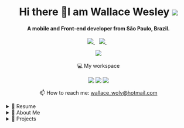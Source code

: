 

<h1 align='center'>
  Hi there 👋I am Wallace Wesley 
  <img src="https://i.pinimg.com/originals/ce/69/4f/ce694f560636dffcf42ecf40d4f2f962.gif" height="45px">
</h1>

<h4 align='center'>
  A mobile and Front-end developer from São Paulo, Brazil.
</h4>



<p align='center'>
  
  <!--<a href="https://wa.me/5518996643974?text=Olá!%20Alexandre">
    <img src="https://img.shields.io/badge/WHATSAPP-%2325D366.svg?&style=for-the-badge&logo=whatsapp&logoColor=white" />    
  </a>&nbsp;&nbsp;-->
  <a  href="https://www.linkedin.com/in/wallace-wesley-de-oliveira-91b1b612a/" target="_blank">
    <img src="https://img.shields.io/badge/linkedin-%230077B5.svg?&style=for-the-badge&logo=linkedin&logoColor=white" />
  </a>&nbsp;&nbsp;
  <a href="https://www.instagram.com/wallace_wesley/" target="_blank">
    <img src="https://img.shields.io/badge/instagram-%23E4405F.svg?&style=for-the-badge&logo=instagram&logoColor=white" />        
  </a>&nbsp;&nbsp;
  
</p>

<p align='center'>
  <a href="#"><img src="https://github-readme-stats.vercel.app/api?username=wallacewolv&show_icons=true&count_private=true&theme=dark" width="350"></a>
</p>

<p align='center'>
  💻 My workspace<br/><br/>
  <img src="https://img.shields.io/badge/windows-%230078D6.svg?&style=for-the-badge&logo=windows&logoColor=white" />
  <img src="https://img.shields.io/badge/intel-core%20i7%2006th-%230071C5.svg?&style=for-the-badge&logo=intel&logoColor=white" />
  <img src="https://img.shields.io/badge/RAM-8GB-%230071C5.svg?&style=for-the-badge&logoColor=white" />
<!--   <img src="https://img.shields.io/badge/nvidia-gtx%201650-%2376B900.svg?&style=for-the-badge&logo=nvidia&logoColor=white" /> -->
</p>



<p align='center'>
  📫 How to reach me: <a href='mailto:wallace_wolv@hotmail.com'>wallace_wolv@hotmail.com</a>
</p>

<details>
  <summary>📃 Resume</summary>


## Education

📖 **Analysis and systems development**\
📆 2020 - 2021\
📍 **UNIP Paulista** - São Paulo, Brazil

## Experience

🧑💻 **Freelance developer**\
📆 2019 - 2021\
📍 **My House** - São Paulo/SP, Brazil\
<br>
<img align="left" src="https://img.shields.io/badge/Flutter-02569B?style=for-the-badge&logo=flutter&logoColor=white" />
<img align="left" src="https://img.shields.io/badge/React-20232A?style=for-the-badge&logo=react&logoColor=61DAFB" />
<img align="left" src="https://img.shields.io/badge/Node.js-43853D?style=for-the-badge&logo=node.js&logoColor=white" />
<img align="left" src="https://img.shields.io/badge/React_Native-20232A?style=for-the-badge&logo=react&logoColor=61DAFB" />
<br>
<br>

🧑‍🏭 **CNC Programmer**\
📆 2019 - 2021\
📍 **3R Industry** - São Paulo/SP, Brazil

- Programming through software
- Spreadsheet assembly
- Design of parts
- Responsible for the operation of 2 machines

<br>

🧑‍🏭 **CNC Programmer**\
📆 2019 - 2019\
📍 **Delave Industry** - Diadema/SP, Brazil

- CNC lathe programmer, preparer and operator in the Fanuc and Mach controls (Galaxy 30 and Galaxy 15S)
- Organize machining sequences using auto CAD
- Control of measures and finishes

<br>

🧑‍🏭 **CNC Operator**\
📆 2014 - 2018\
📍 **Globo Industry** - Jambeiro/SP, Brazil

- CNC lathe programmer, preparer and operator
- Assistance in a process optimization system, reducing setup time and increasing production by 50%
- Control of measures and finishes
- Command Mazak, Fanuc, Siemens

<br>

🧑‍🏭 **CNC Turning Machine**\
📆 2011 - 2014\
📍 **MAGAP Industry** - São José dos Campos/SP, Brazil

- Operation of CNC, FANUC, Mach 9 and SIEMENS control machines
- Measurement and finishing control on small and medium sized parts
- Adjustment of parts of ferrous and non-ferrous materials
- Polishing and engraving of serial and non-serial parts
- CNC lathe programmer, preparer and operator
- Organize machining sequences using auto CAD

## Skills

<img align="left" src="https://img.shields.io/badge/Flutter-02569B?style=for-the-badge&logo=flutter&logoColor=white" />
<img align="left" src="https://img.shields.io/badge/React-20232A?style=for-the-badge&logo=react&logoColor=61DAFB" />
<img align="left" src="https://img.shields.io/badge/TypeScript-007ACC?style=for-the-badge&logo=typescript&logoColor=white" />
<img align="left" src="https://img.shields.io/badge/Node.js-43853D?style=for-the-badge&logo=node.js&logoColor=white" />
<img align="left" src="https://img.shields.io/badge/React_Native-20232A?style=for-the-badge&logo=react&logoColor=61DAFB" />
<img align="left" src="https://img.shields.io/badge/firebase-ffca28?style=for-the-badge&logo=firebase&logoColor=black" />



<!--**Programming**
<img align="right" src="https://img.shields.io/badge/Arch-1793D1?logo=arch-linux&logoColor=white" />
<img align="right" src="https://img.shields.io/badge/Fedora-294172?logo=fedora&logoColor=white" />
<img align="right" src="https://img.shields.io/badge/Debian-A81D33?logo=debian&logoColor=white" />
<img align="right" src="https://img.shields.io/badge/Ubuntu-E95420?logo=ubuntu&logoColor=white" />
<img align="right" src="https://img.shields.io/badge/Windows-0078D6?logo=windows&logoColor=white" />
-->

<br>


## SUMMARY OF MY SKILLS
- With a focus on developing projects on the **React Js**, **Node Js**, **Flutter** and **React Native** stack,
- I use these tools for **API's**, make **CRUD's**, deal with componentization and communication between Frontend and Back-end through Context API and Hooks,
- Using the **Next JS** framework, I apply SSG (render pages during build) or SSR (render on each request),
- For mobile development I use **Flutter** and **React Native** for native and high performance applications, with UX-based layouts and easy usability.
- Already with **Api Fake´s**, I perform data manipulation during development for a better rendering of data, without being static,
- All with the use of **Typescript** for better typing of the code, focusing on software quality, responsive layouts and UI.
- For documentation and design of the project I use **Figma** and the entire process of gathering requirements and features.
- As for hosting data in Web development, the relational database **SQLServer** is used, while for mobile development, **Firebase**.
- Desktop applications i use **Flutter** from version 2.0 or **C ++ (C #)**.

<br>

</details>

<details>
  <summary>📃 About Me</summary>
  
- Copy my json and run a run code to know about me(Javascript file format)
  
  <br>

``` CSS
const aboutMe = { 
  name: 'Wallace Wesley',
  age: '27',
  education: 'Analysis and systems development at Unip',
  job: 'Programmer || Mobile Developer || Web Developer',
  company: '3R Industry Ltda',
  skills: [
    'Javascript',
    'React JS',
    'Node JS',
    'Flutter'
  ],
  hobbys: [
    'Games',
    'Play guitar',
    'Thinking games,'
  ]
};

console.log(aboutMe);

```
</details>

<details>
  <summary>📃 Projects</summary>

<br>
  
_**Move it you**_ - Web application _**(React JS)**_ using pomodoro technique and exercises.
<br>
<p align="left"><img src="./move_it_you.png" height="90px"/></p>
<p>Link to <a href="https://moveityou.vercel.app/" target="_blank">https://moveityou.vercel.app/</a></p>

<br>

_**DtMoney**_ - Web application _**(Next JS)**_ to control finances.
<br>
<p align="left"><img src="./dt_money.png" height="90px"/></p>
<p>Link to <a href="https://dtmoney-beryl.vercel.app/" target="_blank">https://dtmoney-beryl.vercel.app/</a></p>

<br>
</details>
